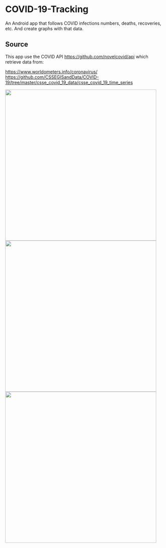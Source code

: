 # COVID-19-Tracking

An Android app that follows COVID infections numbers, deaths, recoveries, etc. And create graphs with that data.

## Source

This app use the COVID API https://github.com/novelcovid/api which retrieve data from:

https://www.worldometers.info/coronavirus/ 
https://github.com/CSSEGISandData/COVID-19/tree/master/csse_covid_19_data/csse_covid_19_time_series


<img src="https://i.imgur.com/BFXI3bc.jpg" height="480">
<img src="https://i.imgur.com/UQISQa2.jpg" height="480">
<img src="https://i.imgur.com/Be9vVHt.jpg" height="480">

